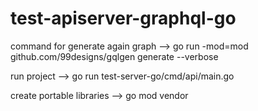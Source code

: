 # test-apiserver-graphql-go

command for generate again graph -->
go run -mod=mod github.com/99designs/gqlgen generate --verbose

run project --> go run test-server-go/cmd/api/main.go

create portable libraries --> go mod vendor